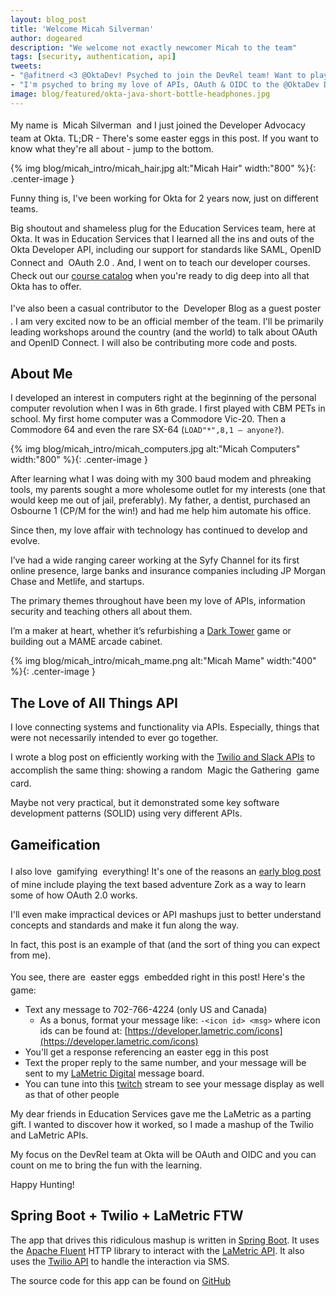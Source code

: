 ```yaml
---
layout: blog_post
title: 'Welcome Micah Silverman'
author: dogeared
description: "We welcome not exactly newcomer Micah to the team"
tags: [security, authentication, api]
tweets: 
- "@afitnerd <3 @OktaDev! Psyched to join the DevRel team! Want to play a game?"
- "I'm psyched to bring my love of APIs, OAuth & OIDC to the @OktaDev DevRel team!"
image: blog/featured/okta-java-short-bottle-headphones.jpg
---
```


<style type="text/css">
  [data-tooltip] {
      display: inline-block;
      position: relative;
      cursor: help;
      padding: 4px;
  }
  [data-tooltip]:before {
      content: attr(data-tooltip);
      display: none;
      position: absolute;
      background: #000;
      color: #fff;
      padding: 4px 8px;
      font-size: 18px;
      line-height: 1.4;
      min-width: 300px;
      text-align: center;
      border-radius: 4px;
  }
  [data-tooltip-position="left"]:before {
      top: 50%;
      -ms-transform: translateY(-50%);
      -moz-transform: translateY(-50%);
      -webkit-transform: translateY(-50%);
      transform: translateY(-50%);
  }
  [data-tooltip-position="left"]:before {
      right: 100%;
      margin-right: 6px;
  }
  [data-tooltip]:after {
      content: '';
      display: none;
      position: absolute;
      width: 0;
      height: 0;
      border-color: transparent;
      border-style: solid;
  }
  [data-tooltip-position="left"]:after {
      top: 50%;
      margin-top: -6px;
  }
  [data-tooltip-position="left"]:after {
      right: 100%;
      border-width: 6px 0 6px 6px;
      border-left-color: #000;
  }
  [data-tooltip]:hover:before,
  [data-tooltip]:hover:after {
      display: block;
      z-index: 50;
  }
</style>

My name is <span data-tooltip="(1) neat-advertisement-immune-sign" data-tooltip-position="left">Micah Silverman</span> and I just joined the Developer Advocacy team at 
Okta. TL;DR - There's some easter eggs in this post. If you want to know what they're all about - jump to the bottom.

{% img blog/micah_intro/micah_hair.jpg alt:"Micah Hair" width:"800" %}{: .center-image }

Funny thing is, I've been working for Okta for 2 years now, just on different 
teams.

Big shoutout and shameless plug for the Education Services team, here at Okta.
It was in Education Services that I learned all the ins and outs of the Okta
Developer API, including our support for standards like SAML, OpenID Connect
and <span data-tooltip="(2) exciting-mark-probable-rate" data-tooltip-position="left">OAuth 2.0</span>. And, I went on to teach our developer courses. Check out our
[course catalog](https://www.okta.com/services/training/) when you're ready to dig deep into all that Okta has to
offer.

I've also been a casual contributor to the 
<span data-tooltip="(3) hulking-page-adroit-chance" data-tooltip-position="left">Developer Blog as a guest poster</span>. 
I am very excited now to be an official member of the team. I'll be primarily
leading workshops around the country (and the world) to talk about OAuth and
OpenID Connect. I will also be contributing more code and posts.

## About Me

I developed an interest in computers right at the beginning of the personal computer revolution when I was in 6th grade. I first played with CBM PETs in school. My first home computer was a Commodore Vic-20. Then a Commodore 64 and even the rare SX-64 (```LOAD"*",8,1 – anyone?```).

{% img blog/micah_intro/micah_computers.jpg alt:"Micah Computers" width:"800" %}{: .center-image }

After learning what I was doing with my 300 baud modem and phreaking tools, my parents sought a more wholesome outlet for my interests (one that would keep me out of jail, preferably). My father, a dentist, purchased an Osbourne 1 (CP/M for the win!) and had me help him automate his office.

Since then, my love affair with technology has continued to develop and evolve.

I’ve had a wide ranging career working at the Syfy Channel for its first online presence, large banks and insurance companies including JP Morgan Chase and Metlife, and startups.

The primary themes throughout have been my love of APIs, information security and teaching others all about them.

I’m a maker at heart, whether it’s refurbishing a [Dark Tower](http://afitnerd.com/2011/10/16/weekend-project-fix-dark-tower/) game or building out a MAME arcade cabinet.

{% img blog/micah_intro/micah_mame.png alt:"Micah Mame" width:"400" %}{: .center-image }

## The Love of All Things API

I love connecting systems and functionality via APIs. Especially, things that 
were not necessarily intended to ever go together.

I wrote a blog post on efficiently working with the [Twilio and Slack APIs](https://www.twilio.com/blog/2017/11/solid-principles-slack-twilio.html) to
accomplish the same thing: showing a random <span data-tooltip="(4) serious-dress-smelly-quilt" data-tooltip-position="left">Magic the Gathering</span> game card.

Maybe not very practical, but it demonstrated some key software development
patterns (SOLID) using very different APIs.

## Gameification

I also love <span data-tooltip="(5) gentle-wax-plucky-metal" data-tooltip-position="left">gamifying</span> everything! It's one of the reasons an [early blog post](https://developer.okta.com/blog/2017/10/27/okta-oauth-zork) 
of mine include playing the text based adventure Zork as a way to learn some of
how OAuth 2.0 works.

I'll even make impractical devices or API mashups just to better understand
concepts and standards and make it fun along the way.

In fact, this post is an example of that (and the sort of thing you can expect 
from me).

You see, there are <span data-tooltip="(6) mere-pizzas-calm-grade" data-tooltip-position="left">easter eggs</span> embedded right in this post! Here's the game:

* Text any message to 702-766-4224 (only US and Canada)
    * As a bonus, format your message like: `-<icon id> <msg>` where icon ids can be found at: [https://developer.lametric.com/icons](https://developer.lametric.com/icons) 
* You'll get a response referencing an easter egg in this post
* Text the proper reply to the same number, and your message will be sent to my [LaMetric Digital](https://lametric.com/) message board.
* You can tune into this [twitch](https://www.twitch.tv/afitnerd) stream to see your message display as well as that of other people

My dear friends in Education Services gave me the LaMetric as a parting gift. I
wanted to discover how it worked, so I made a mashup of the Twilio and LaMetric
APIs.

My focus on the DevRel team at Okta will be OAuth and OIDC and you can count
on me to bring the fun with the learning.

Happy Hunting!

## Spring Boot + Twilio + LaMetric FTW

The app that drives this ridiculous mashup is written in [Spring Boot](https://start.spring.io). It uses the [Apache Fluent](https://hc.apache.org/httpcomponents-client-ga/tutorial/html/fluent.html) HTTP library to interact with
the [LaMetric API](). It also uses the [Twilio API](https://developer.lametric.com/) to handle the interaction via SMS.

The source code for this app can be found on [GitHub](https://github.com/dogeared/twilio-lametric)